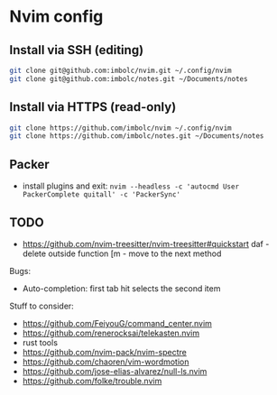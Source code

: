 # Nvim config

## Install via SSH (editing)
```sh
git clone git@github.com:imbolc/nvim.git ~/.config/nvim
git clone git@github.com:imbolc/notes.git ~/Documents/notes
```

## Install via HTTPS (read-only)
```sh
git clone https://github.com/imbolc/nvim ~/.config/nvim
git clone https://github.com/imbolc/notes.git ~/Documents/notes
```

## Packer

- install plugins and exit: `nvim --headless -c 'autocmd User PackerComplete quitall' -c 'PackerSync'`

## TODO

- https://github.com/nvim-treesitter/nvim-treesitter#quickstart
    daf - delete outside function
    [m - move to the next method

Bugs:

- Auto-completion: first tab hit selects the second item

Stuff to consider:

- <https://github.com/FeiyouG/command_center.nvim>
- <https://github.com/renerocksai/telekasten.nvim>
- rust tools
- <https://github.com/nvim-pack/nvim-spectre>
- <https://github.com/chaoren/vim-wordmotion>
- <https://github.com/jose-elias-alvarez/null-ls.nvim>
- <https://github.com/folke/trouble.nvim>
